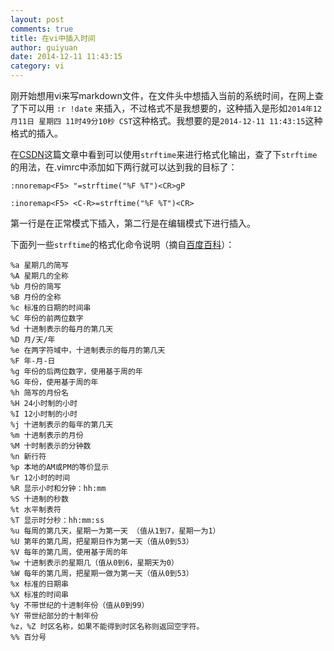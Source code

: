 ```yaml
---
layout: post
comments: true
title: 在vi中插入时间
author: guiyuan
date: 2014-12-11 11:43:15
category: vi
---
```


   
   刚开始想用vi来写markdown文件，在文件头中想插入当前的系统时间，在网上查了下可以用
	`:r !date`
来插入，不过格式不是我想要的，这种插入是形如`2014年12月11日 星期四 11时49分10秒 CST`这种格式。我想要的是`2014-12-11 11:43:15`这种格式的插入。

  在[CSDN](http://blog.csdn.net/linwhwylb/article/details/6284286)这篇文章中看到可以使用`strftime`来进行格式化输出，查了下`strftime`的用法，在.vimrc中添加如下两行就可以达到我的目标了：
 	
 	:nnoremap<F5> "=strftime("%F %T")<CR>gP
 	
 	:inoremap<F5> <C-R>=strftime("%F %T")<CR>
 	
 	
 第一行是在正常模式下插入，第二行是在编辑模式下进行插入。
 
 下面列一些`strftime`的格式化命令说明（摘自[百度百科](http://baike.baidu.com/link?url=C-ge9XweA4tpnGvpPNFZA5cok5wy_epKdGXX8Fj6hFLXvUwEL_TtWfZLWzuXzQWzifSEhq_CChpO8PJ-LLk7oK)）：
 	
 	
 	%a 星期几的简写
	%A 星期几的全称
	%b 月份的简写
	%B 月份的全称
	%c 标准的日期的时间串
	%C 年份的前两位数字
	%d 十进制表示的每月的第几天
	%D 月/天/年
	%e 在两字符域中，十进制表示的每月的第几天
	%F 年-月-日
	%g 年份的后两位数字，使用基于周的年
	%G 年份，使用基于周的年
	%h 简写的月份名
	%H 24小时制的小时
	%I 12小时制的小时
	%j 十进制表示的每年的第几天
	%m 十进制表示的月份
	%M 十时制表示的分钟数
	%n 新行符
	%p 本地的AM或PM的等价显示
	%r 12小时的时间
	%R 显示小时和分钟：hh:mm
	%S 十进制的秒数
	%t 水平制表符
	%T 显示时分秒：hh:mm:ss
	%u 每周的第几天，星期一为第一天 （值从1到7，星期一为1）
	%U 第年的第几周，把星期日作为第一天（值从0到53）
	%V 每年的第几周，使用基于周的年
	%w 十进制表示的星期几（值从0到6，星期天为0）
	%W 每年的第几周，把星期一做为第一天（值从0到53）
	%x 标准的日期串
	%X 标准的时间串
	%y 不带世纪的十进制年份（值从0到99）
	%Y 带世纪部分的十制年份
	%z，%Z 时区名称，如果不能得到时区名称则返回空字符。
	%% 百分号
